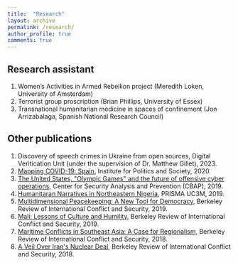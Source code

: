 ```yaml
---
title:  "Research"
layout: archive
permalink: /research/
author_profile: true
comments: true
---
```

## Research assistant
1. Women’s Activities in Armed Rebellion project (Meredith Loken, University of Amsterdam)
2. Terrorist group proscription (Brian Phillips, University of Essex)
3. Transnational humanitarian medicine in spaces of confinement (Jon Arrizabalaga, Spanish National Research Council)

## Other publications
1. Discovery of speech crimes in Ukraine from open sources, Digital Veritication Unit (under the supervision of Dr. Matthew Gillet), 2023.
2. [Mapping COVID-19: Spain](https://www.politikaspolecnost.cz/en/spain/), Institute for Politics and Society, 2020.
3. [The United States, "Olympic Games" and the future of offensive cyber operations](https://cbap.cz/archiv/4305), Center for Security Analysis and Prevention (CBAP), 2019.
4. [Humanitaran Narratives in Northeastern Nigeria](https://somosprismauc3m.wordpress.com/2019/12/01/narrativas-humanitarias-en-el-noreste-de-nigeria/), PRISMA UC3M, 2019.
5. [Multidimensional Peacekeeping: A New Tool for Democracy](https://www.ocf.berkeley.edu/~rics/multidimensional-peacekeeping-a-new-tool-for-democracy/), Berkeley Review of International Conflict and Security, 2019.
6. [Mali: Lessons of Culture and Humility](https://www.ocf.berkeley.edu/~rics/mali-lessons-of-culture-and-humility/), Berkeley Review of International Conflict and Security, 2019.
7. [Maritime Conflicts in Southeast Asia: A Case for Regionalism](https://www.ocf.berkeley.edu/~rics/maritime-conflicts-in-southeast-asia-a-case-for-regionalism/), Berkeley Review of International Conflict and Security, 2018.
8. [A Veil Over Iran's Nuclear Deal](https://www.ocf.berkeley.edu/~rics/a-veil-over-irans-nuclear-deal/), Berkeley Review of International Conflict and Security, 2018.
